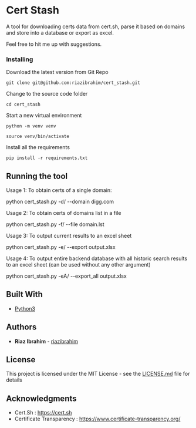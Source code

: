 # Cert Stash

A tool for downloading certs data from cert.sh, parse it based on domains and store into a database or export as excel.

Feel free to hit me up with suggestions.

### Installing


Download the latest version from Git Repo

```
git clone git@github.com:riazibrahim/cert_stash.git

```

Change to the source code folder

```
cd cert_stash

```
Start a new virtual environment

```
python -m venv venv

source venv/bin/activate

```

Install all the requirements

```
pip install -r requirements.txt

```

## Running the tool

Usage 1: To obtain certs of a single domain:

python cert_stash.py -d/ --domain digg.com

Usage 2: To obtain certs of domains list in a file

python cert_stash.py -f/ --file domain.lst

Usage 3: To output current results to an excel sheet

python cert_stash.py -e/ --export output.xlsx

Usage 4: To output entire backend database with all historic search results to an excel sheet (can be used without any other argument)

python cert_stash.py -eA/ --export_all output.xlsx


## Built With

* [Python3](https://www.python.org/download/releases/3.0/) 


## Authors

* **Riaz Ibrahim** - [riazibrahim](https://github.com/https://github.com/riazibrahim/)

## License

This project is licensed under the MIT License - see the [LICENSE.md](https://github.com/riazibrahim/cert_stash/blob/master/LICENSE.md) file for details

## Acknowledgments

* Cert.Sh : https://cert.sh
* Certificate Transparency : https://www.certificate-transparency.org/